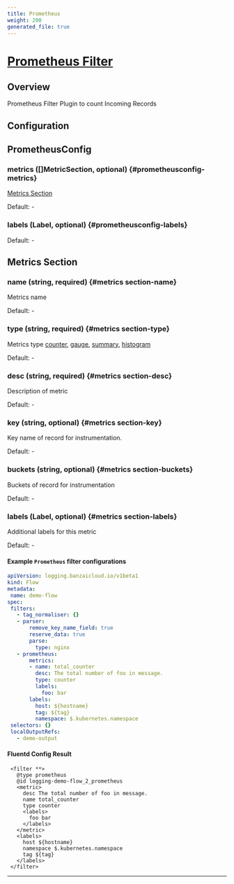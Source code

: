 ```yaml
---
title: Prometheus
weight: 200
generated_file: true
---
```


# [Prometheus Filter](https://github.com/fluent/fluent-plugin-prometheus#prometheus-outputfilter-plugin)
## Overview
 Prometheus Filter Plugin to count Incoming Records

## Configuration
## PrometheusConfig

### metrics ([]MetricSection, optional) {#prometheusconfig-metrics}

[Metrics Section](#metrics-section) 

Default: -

### labels (Label, optional) {#prometheusconfig-labels}

Default: -


## Metrics Section

### name (string, required) {#metrics section-name}

Metrics name 

Default: -

### type (string, required) {#metrics section-type}

Metrics type [counter](https://github.com/fluent/fluent-plugin-prometheus#counter-type), [gauge](https://github.com/fluent/fluent-plugin-prometheus#gauge-type), [summary](https://github.com/fluent/fluent-plugin-prometheus#summary-type), [histogram](https://github.com/fluent/fluent-plugin-prometheus#histogram-type) 

Default: -

### desc (string, required) {#metrics section-desc}

Description of metric 

Default: -

### key (string, optional) {#metrics section-key}

Key name of record for instrumentation. 

Default: -

### buckets (string, optional) {#metrics section-buckets}

Buckets of record for instrumentation 

Default: -

### labels (Label, optional) {#metrics section-labels}

Additional labels for this metric 

Default: -


 #### Example `Prometheus` filter configurations
 ```yaml
apiVersion: logging.banzaicloud.io/v1beta1
kind: Flow
metadata:
  name: demo-flow
spec:
  filters:
    - tag_normaliser: {}
    - parser:
        remove_key_name_field: true
        reserve_data: true
        parse:
          type: nginx
    - prometheus:
        metrics:
        - name: total_counter
          desc: The total number of foo in message.
          type: counter
          labels:
            foo: bar
        labels:
          host: ${hostname}
          tag: ${tag}
          namespace: $.kubernetes.namespace
  selectors: {}
  localOutputRefs:
    - demo-output
 ```

 #### Fluentd Config Result
 ```
  <filter **>
    @type prometheus
    @id logging-demo-flow_2_prometheus
    <metric>
      desc The total number of foo in message.
      name total_counter
      type counter
      <labels>
        foo bar
      </labels>
    </metric>
    <labels>
      host ${hostname}
      namespace $.kubernetes.namespace
      tag ${tag}
    </labels>
  </filter>
 ```

---
